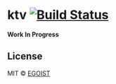 # ktv [![Build Status](https://travis-ci.org/egoist/ktv.svg?branch=master)](https://travis-ci.org/egoist/ktv)

**Work In Progress**

## License

MIT © [EGOIST](https://github.com/egoist)
